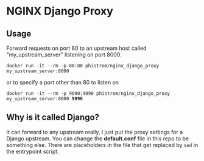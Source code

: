 # NGINX Django Proxy

## Usage
Forward requests on port 80 to an upstream host called "my_upstream_server" listening on port 8000.

`docker run -it --rm -p 80:80 phistrom/nginx_django_proxy my_upstream_server:8000`

or to specify a port other than 80 to listen on

`docker run -it --rm -p 9090:9090 phistrom/nginx_django_proxy my_upstream_server:8000 `**`9090`**

## Why is it called Django?
It can forward to any upstream really, I just put the proxy settings for a Django upstream. You can change the **default.conf** file in this repo to be something else. There are placeholders in the file that get replaced by `sed` in the entrypoint script.

